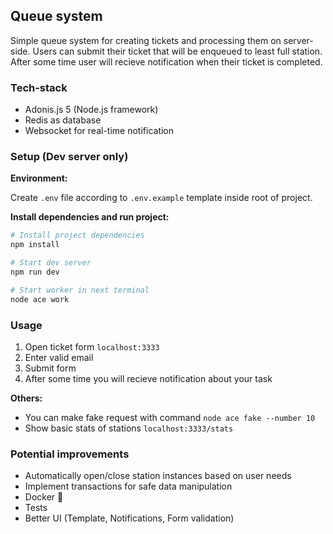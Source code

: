 ## Queue system

Simple queue system for creating tickets and processing them on server-side. Users can submit their ticket that will be enqueued to least full station. After some time user will recieve notification when their ticket is completed.

### Tech-stack

- Adonis.js 5 (Node.js framework)
- Redis as database
- Websocket for real-time notification

### Setup (Dev server only)

__Environment:__

Create `.env` file according to `.env.example` template inside root of project.

__Install dependencies and run project:__

```bash
# Install project dependencies
npm install

# Start dev server
npm run dev

# Start worker in next terminal
node ace work
```

### Usage

1. Open ticket form `localhost:3333`
2. Enter valid email
3. Submit form
4. After some time you will recieve notification about your task

__Others:__

- You can make fake request with command `node ace fake --number 10`
- Show basic stats of stations `localhost:3333/stats`

### Potential improvements

- Automatically open/close station instances based on user needs
- Implement transactions for safe data manipulation
- Docker 🐳
- Tests
- Better UI (Template, Notifications, Form validation)